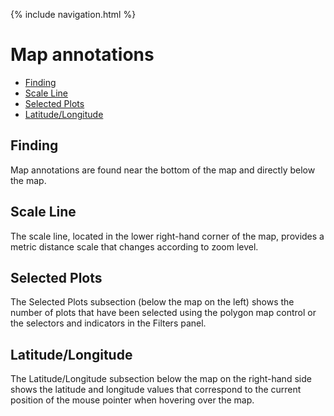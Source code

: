 <!-- This file uses Kramdown-specific syntax and is intended for conversion to HTML with Jekyll's default Markdown converter (Kramdown). As such, it may not render as expected when viewed directly on GitHub due to the HTML tag restrictions of GitHub Flavored Markdown (GFM). -->

{% include navigation.html %}

# Map annotations
- [Finding](#finding)
- [Scale Line](#scale-line)
- [Selected Plots](#selected-plots)
- [Latitude/Longitude](#latitudelongitude)

## Finding
Map annotations are found near the bottom of the map and directly below the map.

## Scale Line
The scale line, located in the lower right-hand corner of the map, provides 
a metric distance scale that changes according to zoom level.

## Selected Plots
The Selected Plots subsection (below the map on the left) shows the number of 
plots that have been selected using the polygon map control or the selectors
and indicators in the Filters panel.

## Latitude/Longitude
The Latitude/Longitude subsection below the map on the right-hand side shows the
latitude and longitude values that correspond to the current position of the mouse pointer
when hovering over the map.
